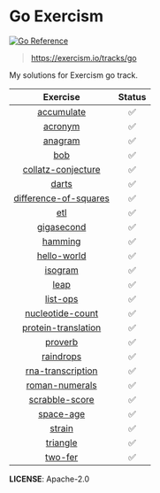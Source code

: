 # Go Exercism

[![Go Reference](https://pkg.go.dev/badge/github.com/paulebose/go-exercism.svg)](https://pkg.go.dev/github.com/paulebose/go-exercism)

> https://exercism.io/tracks/go

My solutions for Exercism go track.

|                                             Exercise                                              | Status |
| :-----------------------------------------------------------------------------------------------: | :----: |
|            [accumulate](https://github.com/PaulEbose/go-exercism/tree/main/accumulate)            |   ✅   |
|               [acronym](https://github.com/PaulEbose/go-exercism/tree/main/acronym)               |   ✅   |
|               [anagram](https://github.com/PaulEbose/go-exercism/tree/main/anagram)               |   ✅   |
|                   [bob](https://github.com/PaulEbose/go-exercism/tree/main/bob)                   |   ✅   |
|    [collatz-conjecture](https://github.com/PaulEbose/go-exercism/tree/main/collatz-conjecture)    |   ✅   |
|                 [darts](https://github.com/PaulEbose/go-exercism/tree/main/darts)                 |   ✅   |
| [difference-of-squares](https://github.com/PaulEbose/go-exercism/tree/main/difference-of-squares) |   ✅   |
|                   [etl](https://github.com/PaulEbose/go-exercism/tree/main/etl)                   |   ✅   |
|            [gigasecond](https://github.com/PaulEbose/go-exercism/tree/main/gigasecond)            |   ✅   |
|               [hamming](https://github.com/PaulEbose/go-exercism/tree/main/hamming)               |   ✅   |
|           [hello-world](https://github.com/PaulEbose/go-exercism/tree/main/hello-world)           |   ✅   |
|               [isogram](https://github.com/PaulEbose/go-exercism/tree/main/isogram)               |   ✅   |
|                  [leap](https://github.com/PaulEbose/go-exercism/tree/main/leap)                  |   ✅   |
|              [list-ops](https://github.com/PaulEbose/go-exercism/tree/main/list-ops)              |   ✅   |
|      [nucleotide-count](https://github.com/PaulEbose/go-exercism/tree/main/nucleotide-count)      |   ✅   |
|   [protein-translation](https://github.com/PaulEbose/go-exercism/tree/main/protein-translation)   |   ✅   |
|               [proverb](https://github.com/PaulEbose/go-exercism/tree/main/proverb)               |   ✅   |
|             [raindrops](https://github.com/PaulEbose/go-exercism/tree/main/raindrops)             |   ✅   |
|     [rna-transcription](https://github.com/PaulEbose/go-exercism/tree/main/rna-transcription)     |   ✅   |
|        [roman-numerals](https://github.com/PaulEbose/go-exercism/tree/main/roman-numerals)        |   ✅   |
|        [scrabble-score](https://github.com/PaulEbose/go-exercism/tree/main/scrabble-score)        |   ✅   |
|             [space-age](https://github.com/PaulEbose/go-exercism/tree/main/space-age)             |   ✅   |
|                [strain](https://github.com/PaulEbose/go-exercism/tree/main/strain)                |   ✅   |
|              [triangle](https://github.com/PaulEbose/go-exercism/tree/main/triangle)              |   ✅   |
|               [two-fer](https://github.com/PaulEbose/go-exercism/tree/main/two-fer)               |   ✅   |

**LICENSE**: Apache-2.0
